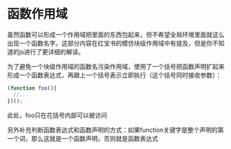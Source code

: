 # 函数作用域

虽然函数可以形成一个作用域把里面的东西包起来，但不希望全局环境里面就这么出现一个函数名字。这部分内容在红宝书的模仿块级作用域中有提及，但是你不知道的js进行了更详细的解读。

为了避免一个块级作用域的函数名污染作用域，使用了一个括号把函数声明扩起来形成一个函数表达式，再跟上一个括号表示立即执行（这个括号同时接收参数）：

```js
(function foo(){
  //...
})();
```

此处，foo只在花括号内部可以被访问

另外补充判断函数表达式和函数声明的方式：如果function关键字是整个声明的第一个词，那么这就是一个函数声明，否则就是函数表达式

